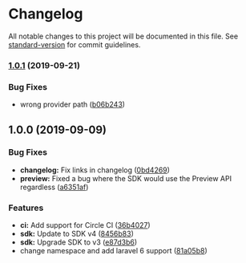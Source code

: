# Changelog

All notable changes to this project will be documented in this file. See [standard-version](https://github.com/conventional-changelog/standard-version) for commit guidelines.

### [1.0.1](https://github.com/dansmaculotte/laravel-contentful/compare/v1.0.0...v1.0.1) (2019-09-21)


### Bug Fixes

* wrong provider path ([b06b243](https://github.com/dansmaculotte/laravel-contentful/commit/b06b243))

## 1.0.0 (2019-09-09)


### Bug Fixes

* **changelog:** Fix links in changelog ([0bd4269](https://github.com/dansmaculotte/laravel-contentful/commit/0bd4269))
* **preview:** Fixed a bug where the SDK would use the Preview API regardless ([a6351af](https://github.com/dansmaculotte/laravel-contentful/commit/a6351af))


### Features

* **ci:** Add support for Circle CI ([36b4027](https://github.com/dansmaculotte/laravel-contentful/commit/36b4027))
* **sdk:** Update to SDK v4 ([8456b83](https://github.com/dansmaculotte/laravel-contentful/commit/8456b83))
* **sdk:** Upgrade SDK to v3 ([e87d3b6](https://github.com/dansmaculotte/laravel-contentful/commit/e87d3b6))
* change namespace and add laravel 6 support ([81a05b8](https://github.com/dansmaculotte/laravel-contentful/commit/81a05b8))

